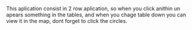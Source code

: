 This aplication consist in 2 row aplication, so when you click anithin un apears something in the tables, and when you chage table down you can view it in the map, dont forget to click the circles.